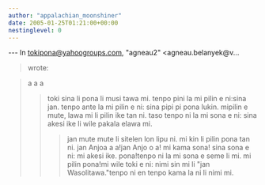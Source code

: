 ```yaml
---
author: "appalachian_moonshiner"
date: 2005-01-25T01:21:00+00:00
nestinglevel: 0
---
```

\---
 In [tokipona@yahoogroups.com](mailto://tokipona@yahoogroups.com), "agneau2" <agneau.belanyek@v...
>wrote:

> a a a
>> toki sina li pona li musi tawa mi. tenpo pini la mi pilin e ni:sina
> jan. tenpo ante la mi pilin e ni: sina pipi pi pona lukin. mipilin
> e mute, lawa mi li pilin ike tan ni.
>> taso tenpo ni la mi sona e ni: sina akesi ike li wile pakala elawa
> mi.
>>> jan mute mute li sitelen lon lipu ni. mi kin li pilin pona tan ni.
>> jan Anjoa a a!jan Anjo o a! mi kama sona! sina sona e ni: mi akesi ike. pona!tenpo ni la mi sona e seme li mi. mi pilin pona!mi wile toki e ni: nimi sin mi li "jan Wasolitawa."tenpo ni en tenpo kama la ni li nimi mi.